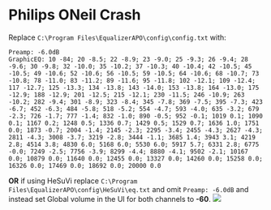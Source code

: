 # Philips ONeil Crash
Replace `C:\Program Files\EqualizerAPO\config\config.txt` with:
```
Preamp: -6.0dB
GraphicEQ: 10 -84; 20 -8.5; 22 -8.9; 23 -9.0; 25 -9.3; 26 -9.4; 28 -9.6; 30 -9.8; 32 -10.0; 35 -10.2; 37 -10.3; 40 -10.4; 42 -10.5; 45 -10.5; 49 -10.6; 52 -10.6; 56 -10.5; 59 -10.5; 64 -10.6; 68 -10.7; 73 -10.8; 78 -11.0; 83 -11.2; 89 -11.6; 95 -11.8; 102 -12.1; 109 -12.4; 117 -12.7; 125 -13.3; 134 -13.8; 143 -14.0; 153 -13.8; 164 -13.0; 175 -12.9; 188 -12.9; 201 -12.5; 215 -12.1; 230 -11.5; 246 -10.9; 263 -10.2; 282 -9.4; 301 -8.9; 323 -8.4; 345 -7.8; 369 -7.5; 395 -7.3; 423 -6.7; 452 -6.3; 484 -5.8; 518 -5.2; 554 -4.7; 593 -4.0; 635 -3.2; 679 -2.3; 726 -1.7; 777 -1.4; 832 -1.0; 890 -0.5; 952 -0.1; 1019 0.1; 1090 0.1; 1167 0.2; 1248 0.5; 1336 0.7; 1429 0.5; 1529 0.7; 1636 1.0; 1751 0.0; 1873 -0.7; 2004 -1.4; 2145 -2.3; 2295 -3.4; 2455 -4.3; 2627 -4.3; 2811 -4.3; 3008 -3.7; 3219 -2.8; 3444 -1.1; 3685 1.4; 3943 3.1; 4219 2.8; 4514 3.8; 4830 6.0; 5168 6.0; 5530 6.0; 5917 5.7; 6331 2.8; 6775 -0.0; 7249 -2.5; 7756 -3.9; 8299 -4.4; 8880 -4.1; 9502 -2.1; 10167 0.0; 10879 0.0; 11640 0.0; 12455 0.0; 13327 0.0; 14260 0.0; 15258 0.0; 16326 0.0; 17469 0.0; 18692 0.0; 20000 0.0
```
**OR** if using HeSuVi replace `C:\Program Files\EqualizerAPO\config\HeSuVi\eq.txt` and omit `Preamp: -6.0dB` and instead set Global volume in the UI for both channels to **-60**.
![](https://raw.githubusercontent.com/jaakkopasanen/AutoEq/master/results/Headphone.com/innerfidelity/onear/Philips%20ONeil%20Crash/Philips%20ONeil%20Crash.png)